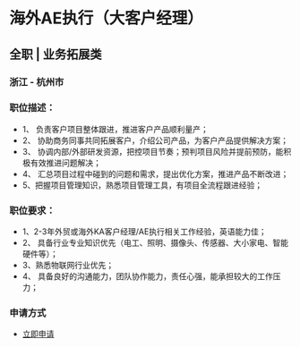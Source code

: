 
# 海外AE执行（大客户经理）
## 全职  |  业务拓展类
### 浙江 - 杭州市

### 职位描述：
- 1、 负责客户项目整体跟进，推进客户产品顺利量产；&nbsp;
- 2、 协助商务同事共同拓展客户，介绍公司产品，为客户产品提供解决方案；
- 3、 协调内部/外部研发资源，把控项目节奏；预判项目风险并提前预防，能积极有效推进问题解决；
- 4、 汇总项目过程中碰到的问题和需求，提出优化方案，推进产品不断改进；
- 5、把握项目管理知识，熟悉项目管理工具，有项目全流程跟进经验；

### 职位要求：
- 1、2-3年外贸或海外KA客户经理/AE执行相关工作经验，英语能力佳；
- 2、 具备行业专业知识优先（电工、照明、摄像头、传感器、大小家电、智能硬件等）；
- 3、熟悉物联网行业优先；
- 4、 具备良好的沟通能力，团队协作能力，责任心强，能承担较大的工作压力；
### 申请方式
- <a href="mailto:hr@tuya.com" title=yourName-海外AE执行（大客户经理）>立即申请</a>